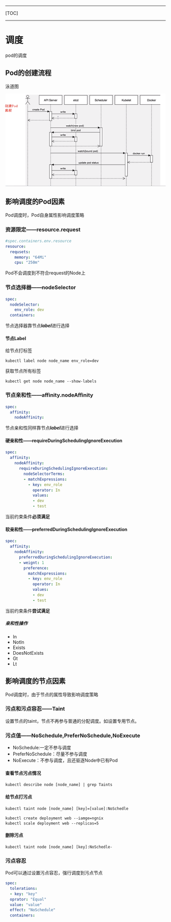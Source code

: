 ------

[TOC]

------

# 调度

pod的调度

## Pod的创建流程

泳道图

![image-20201112164731428](assets/image-20201112164731428.png)

## 影响调度的Pod因素

Pod调度时，Pod自身属性影响调度策略

### 资源限定——resource.request

```yaml
#spec.containers.env.resource
resource:
  requsets:
    memory: "64Mi"
    cpu: "250m"
```

Pod不会调度到不符合request的Node上

### 节点选择器——nodeSelector

```yaml
spec:
  nodeSelector:
    env_role: dev
  containers:
```

节点选择器靠节点***label***进行选择

#### 节点Label

给节点打标签

```shell
kubectl label node node_name env_role=dev
```

获取节点所有标签

```shell
kubectl get node node_name --show-labels
```

### 节点亲和性——affinity.nodeAffinity

```yaml
spec:
  affinity:
    nodeAffinity:
```

节点亲和性同样靠节点***label***进行选择

#### 硬亲和性——requireDuringSchedulingIgnoreExecution

```yaml
spec:
  affinity:
    nodeAffinity:
      requireDuringSchedulingIgnoreExecution:
        nodeSelectorTerms: 
        - matchExpressions:
          - key: env_role
            operator: In
            values:
            - dev
            - test
```

当前约束条件**必须满足**

#### 软亲和性——preferredDuringSchedulingIgnoreExecution

```yaml
spec:
  affinity:
    nodeAffinity:
      preferredDuringSchedulingIgnoreExecution:
      - weignt: 1
        preference:
          matchExpressions:
          - key: env_role
            operator: In
            values:
            - dev
            - test
```

当前约束条件**尝试满足**

##### 亲和性操作

- In
- NotIn
- Exists
- DoesNotExists
- Gt
- Lt

## 影响调度的节点因素

Pod调度时，由于节点的属性导致影响调度策略

### 污点和污点容忍——Taint

设置节点的taint，节点不再参与普通的分配调度。如设置专用节点。

### 污点值——NoSchedule,PreferNoSchedule,NoExecute

- NoSchedule:一定不参与调度
- PreferNoSchedule：尽量不参与调度
- NoExecute：不参与调度，且还驱逐Node中已有Pod

#### 查看节点污点情况

```shell
kubectl describe node [node_name] | grep Taints
```

#### 给节点打污点

```shell
kubectl taint node [node_name] [key]=[value]:NoSchedle
```

```shel
kubectl create deployment web --iamge=ngnix
kubectl scale deployment web --replicas=5
```

#### 删除污点

```shell
kubectl taint node [node_name] [key]:NoSchedle-
```

 ### 污点容忍

Pod可以通过设置污点容忍，强行调度到污点节点

```yaml
spec:
  tolerations:
  - key: "key"
  oprator: "Equal"
  value: "value"
  effect: "NoSchedule"
  containers:
```



 